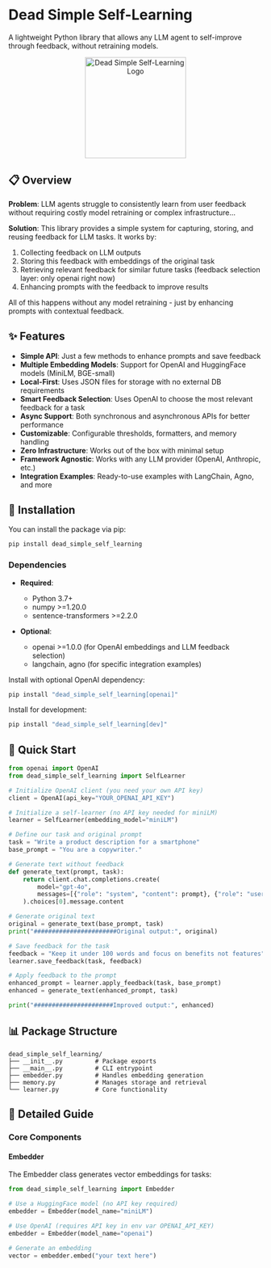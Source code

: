 # Dead Simple Self-Learning

A lightweight Python library that allows any LLM agent to self-improve through feedback, without retraining models.

<p align="center">
  <img src="https://cdn.iconscout.com/icon/premium/png-256-thumb/multi-agent-2134465-1802462.png?f=webp&w=256" width="200" alt="Dead Simple Self-Learning Logo">
</p>

## 📋 Overview

**Problem**: LLM agents struggle to consistently learn from user feedback without requiring costly model retraining or complex infrastructure...

**Solution**: This library provides a simple system for capturing, storing, and reusing feedback for LLM tasks. It works by:

1. Collecting feedback on LLM outputs
2. Storing this feedback with embeddings of the original task
3. Retrieving relevant feedback for similar future tasks (feedback selection layer: only openai right now)
4. Enhancing prompts with the feedback to improve results

All of this happens without any model retraining - just by enhancing prompts with contextual feedback.

## ✨ Features

- **Simple API**: Just a few methods to enhance prompts and save feedback
- **Multiple Embedding Models**: Support for OpenAI and HuggingFace models (MiniLM, BGE-small)
- **Local-First**: Uses JSON files for storage with no external DB requirements
- **Smart Feedback Selection**: Uses OpenAI to choose the most relevant feedback for a task
- **Async Support**: Both synchronous and asynchronous APIs for better performance
- **Customizable**: Configurable thresholds, formatters, and memory handling
- **Zero Infrastructure**: Works out of the box with minimal setup
- **Framework Agnostic**: Works with any LLM provider (OpenAI, Anthropic, etc.)
- **Integration Examples**: Ready-to-use examples with LangChain, Agno, and more

## 🔧 Installation

You can install the package via pip:

```bash
pip install dead_simple_self_learning
```

### Dependencies

- **Required**: 
  - Python 3.7+
  - numpy >=1.20.0
  - sentence-transformers >=2.2.0

- **Optional**:
  - openai >=1.0.0 (for OpenAI embeddings and LLM feedback selection)
  - langchain, agno (for specific integration examples)

Install with optional OpenAI dependency:
```bash
pip install "dead_simple_self_learning[openai]"
```

Install for development:
```bash
pip install "dead_simple_self_learning[dev]"
```

## 🚀 Quick Start

```python
from openai import OpenAI
from dead_simple_self_learning import SelfLearner

# Initialize OpenAI client (you need your own API key)
client = OpenAI(api_key="YOUR_OPENAI_API_KEY")

# Initialize a self-learner (no API key needed for miniLM)
learner = SelfLearner(embedding_model="miniLM")

# Define our task and original prompt
task = "Write a product description for a smartphone"
base_prompt = "You are a copywriter."

# Generate text without feedback
def generate_text(prompt, task):
    return client.chat.completions.create(
        model="gpt-4o", 
        messages=[{"role": "system", "content": prompt}, {"role": "user", "content": task}]
    ).choices[0].message.content

# Generate original text
original = generate_text(base_prompt, task)
print("#######################Original output:", original)

# Save feedback for the task
feedback = "Keep it under 100 words and focus on benefits not features"
learner.save_feedback(task, feedback)

# Apply feedback to the prompt
enhanced_prompt = learner.apply_feedback(task, base_prompt)
enhanced = generate_text(enhanced_prompt, task)

print("######################Improved output:", enhanced)
```

## 📊 Package Structure

```
dead_simple_self_learning/
├── __init__.py         # Package exports
├── __main__.py         # CLI entrypoint
├── embedder.py         # Handles embedding generation
├── memory.py           # Manages storage and retrieval
└── learner.py          # Core functionality
```

## 📖 Detailed Guide

### Core Components

#### Embedder

The Embedder class generates vector embeddings for tasks:

```python
from dead_simple_self_learning import Embedder

# Use a HuggingFace model (no API key required)
embedder = Embedder(model_name="miniLM")  

# Use OpenAI (requires API key in env var OPENAI_API_KEY)
embedder = Embedder(model_name="openai")  

# Generate an embedding
vector = embedder.embed("your text here")
```
